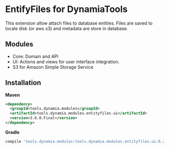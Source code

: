 # EntifyFiles for DynamiaTools

This extension allow attach files to database entities. Files are saved to locale disk (or aws s3) and metadata are store in database.

## Modules
- Core: Domain and API
- UI: Actions and views for user interface integration.
- S3 for Amazon Simple Storage Service

## Installation

**Maven**
```xml
<dependency>
  <groupId>tools.dynamia.modules</groupId>
  <artifactId>tools.dynamia.modules.entityfiles.ui</artifactId>
  <version>3.6.0.Final</version>
</dependency>
```

**Gradle**
```groovy
compile 'tools.dynamia.modules:tools.dynamia.modules.entityfiles.ui:6.2.0'
```

